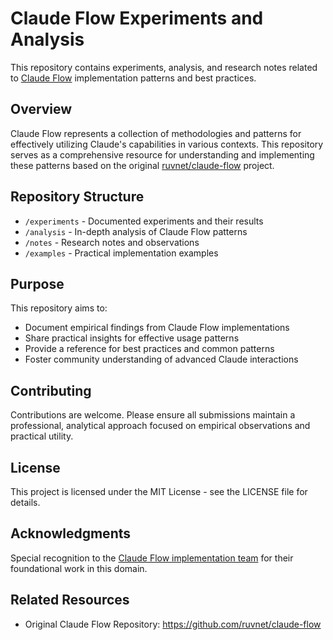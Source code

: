 # Claude Flow Experiments and Analysis

This repository contains experiments, analysis, and research notes related to [Claude Flow](https://github.com/ruvnet/claude-flow) implementation patterns and best practices.

## Overview

Claude Flow represents a collection of methodologies and patterns for effectively utilizing Claude's capabilities in various contexts. This repository serves as a comprehensive resource for understanding and implementing these patterns based on the original [ruvnet/claude-flow](https://github.com/ruvnet/claude-flow) project.

## Repository Structure

- `/experiments` - Documented experiments and their results
- `/analysis` - In-depth analysis of Claude Flow patterns
- `/notes` - Research notes and observations
- `/examples` - Practical implementation examples

## Purpose

This repository aims to:
- Document empirical findings from Claude Flow implementations
- Share practical insights for effective usage patterns
- Provide a reference for best practices and common patterns
- Foster community understanding of advanced Claude interactions

## Contributing

Contributions are welcome. Please ensure all submissions maintain a professional, analytical approach focused on empirical observations and practical utility.

## License

This project is licensed under the MIT License - see the LICENSE file for details.

## Acknowledgments

Special recognition to the [Claude Flow implementation team](https://github.com/ruvnet/claude-flow) for their foundational work in this domain.

## Related Resources

- Original Claude Flow Repository: https://github.com/ruvnet/claude-flow